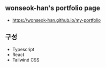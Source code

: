 ## wonseok-han's portfolio page

* https://wonseok-han.github.io/my-portfolio

## 구성
* Typescript
* React
* Tailwind CSS